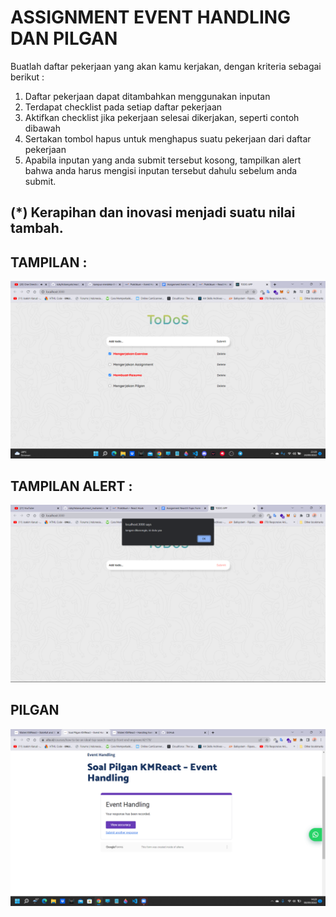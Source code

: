 # ASSIGNMENT EVENT HANDLING DAN PILGAN

Buatlah daftar pekerjaan yang akan kamu kerjakan, dengan kriteria sebagai berikut :

1. Daftar pekerjaan dapat ditambahkan menggunakan inputan
2. Terdapat checklist pada setiap daftar pekerjaan
3. Aktifkan checklist jika pekerjaan selesai dikerjakan, seperti contoh dibawah
4. Sertakan tombol hapus untuk menghapus suatu pekerjaan dari daftar pekerjaan
5. Apabila inputan yang anda submit tersebut kosong, tampilkan alert bahwa anda harus mengisi inputan tersebut dahulu sebelum anda submit.

## (\*) Kerapihan dan inovasi menjadi suatu nilai tambah.

## TAMPILAN :

![image](../screenshoots/todos.png)

## TAMPILAN ALERT :

![image](../screenshoots/alert%20todos.png)

## PILGAN

![image](../screenshoots/pilgan%20event%20handling.png)
